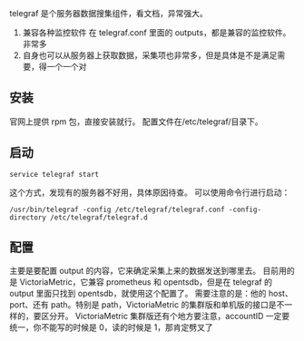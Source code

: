 telegraf 是个服务器数据搜集组件，看文档，异常强大。

1. 兼容各种监控软件
   在 telegraf.conf 里面的 outputs，都是兼容的监控软件。非常多
2. 自身也可以从服务器上获取数据，采集项也非常多，但是具体是不是满足需要，得一个一个对

## 安装

官网上提供 rpm 包，直接安装就行。
配置文件在/etc/telegraf/目录下。

## 启动

```
service telegraf start
```

这个方式，发现有的服务器不好用，具体原因待查。
可以使用命令行进行启动：

```
/usr/bin/telegraf -config /etc/telegraf/telegraf.conf -config-directory /etc/telegraf/telegraf.d
```

## 配置

主要是要配置 output 的内容，它来确定采集上来的数据发送到哪里去。
目前用的是 VictoriaMetric，它兼容 prometheus 和 opentsdb，但是在 telegraf 的 output 里面只找到 opentsdb，就使用这个配置了。
需要注意的是：他的 host、port、还有 path。特别是 path，VictoriaMetric 的集群版和单机版的接口是不一样的，要区分开。
VictoriaMetric 集群版还有个地方要注意，accountID 一定要统一，你不能写的时候是 0，读的时候是 1，那肯定劈叉了
